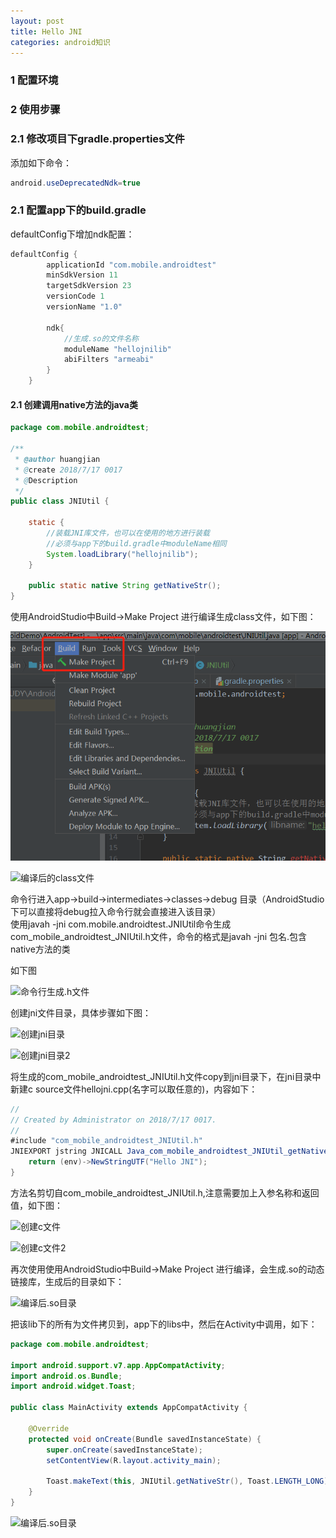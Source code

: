 ```yaml
---
layout: post
title: Hello JNI
categories: android知识
---
```


### 1 配置环境 ###


### 2 使用步骤 ###

### 2.1 修改项目下gradle.properties文件 ###

添加如下命令：

```java
android.useDeprecatedNdk=true
```

### 2.1 配置app下的build.gradle ###

defaultConfig下增加ndk配置：

```java
defaultConfig {
        applicationId "com.mobile.androidtest"
        minSdkVersion 11
        targetSdkVersion 23
        versionCode 1
        versionName "1.0"
        
        ndk{
            //生成.so的文件名称
            moduleName "hellojnilib"
            abiFilters "armeabi"
        }
    }
```


#### 2.1 创建调用native方法的java类 ####

```java
package com.mobile.androidtest;

/**
 * @author huangjian
 * @create 2018/7/17 0017
 * @Description
 */
public class JNIUtil {

    static {
        //装载JNI库文件，也可以在使用的地方进行装载
        //必须与app下的build.gradle中moduleName相同
        System.loadLibrary("hellojnilib");
    }

    public static native String getNativeStr();
}

```

使用AndroidStudio中Build->Make Project 进行编译生成class文件，如下图：

![编译生成class文件](https://github.com/ADeveloperH/BlogImage/blob/master/Image/jni/20180717101951.png)

![编译后的class文件](https://github.com/ADeveloperH/BlogImage/tree/master/Image/jni/20180717102121.png)

命令行进入app->build->intermediates->classes->debug 目录（AndroidStudio下可以直接将debug拉入命令行就会直接进入该目录）    
使用javah -jni com.mobile.androidtest.JNIUtil命令生成com_mobile_androidtest_JNIUtil.h文件，命令的格式是javah -jni 包名.包含native方法的类

如下图

![命令行生成.h文件](https://github.com/ADeveloperH/BlogImage/tree/master/Image/jni/20180717103858.png)

创建jni文件目录，具体步骤如下图：

![创建jni目录](https://github.com/ADeveloperH/BlogImage/tree/master/Image/jni/20180717104102.png)

![创建jni目录2](https://github.com/ADeveloperH/BlogImage/tree/master/Image/jni/20180717104136.png)


将生成的com_mobile_androidtest_JNIUtil.h文件copy到jni目录下，在jni目录中新建c source文件hellojni.cpp(名字可以取任意的)，内容如下：
```java
//
// Created by Administrator on 2018/7/17 0017.
//
#include "com_mobile_androidtest_JNIUtil.h"
JNIEXPORT jstring JNICALL Java_com_mobile_androidtest_JNIUtil_getNativeStr(JNIEnv *env, jclass thiz){
    return (env)->NewStringUTF("Hello JNI");
}
```

方法名剪切自com_mobile_androidtest_JNIUtil.h,注意需要加上入参名称和返回值，如下图：

![创建c文件](https://github.com/ADeveloperH/BlogImage/tree/master/Image/jni/20180717105457.png)

![创建c文件2](https://github.com/ADeveloperH/BlogImage/tree/master/Image/jni/20180717110013.png)

再次使用使用AndroidStudio中Build->Make Project 进行编译，会生成.so的动态链接库，生成后的目录如下：

![编译后.so目录](https://github.com/ADeveloperH/BlogImage/tree/master/Image/jni/20180717110145.png)

把该lib下的所有为文件拷贝到，app下的libs中，然后在Activity中调用，如下：
```java
package com.mobile.androidtest;

import android.support.v7.app.AppCompatActivity;
import android.os.Bundle;
import android.widget.Toast;

public class MainActivity extends AppCompatActivity {

    @Override
    protected void onCreate(Bundle savedInstanceState) {
        super.onCreate(savedInstanceState);
        setContentView(R.layout.activity_main);

        Toast.makeText(this, JNIUtil.getNativeStr(), Toast.LENGTH_LONG).show();
    }
}

```

![编译后.so目录](https://github.com/ADeveloperH/BlogImage/tree/master/Image/jni/20180717110257.png)